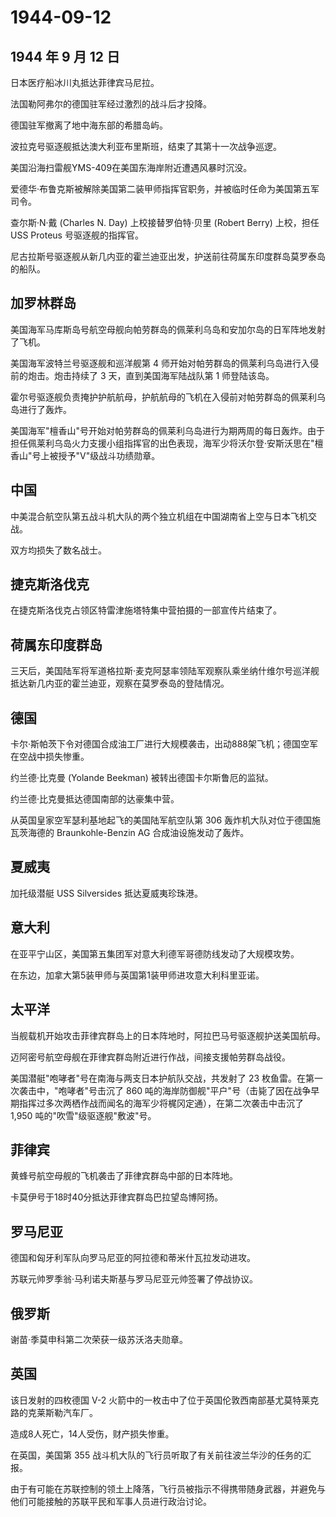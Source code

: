 # 1944-09-12

## 1944 年 9 月 12 日

日本医疗船冰川丸抵达菲律宾马尼拉。

法国勒阿弗尔的德国驻军经过激烈的战斗后才投降。

德国驻军撤离了地中海东部的希腊岛屿。

波拉克号驱逐舰抵达澳大利亚布里斯班，结束了其第十一次战争巡逻。

美国沿海扫雷舰YMS-409在美国东海岸附近遭遇风暴时沉没。

爱德华·布鲁克斯被解除美国第二装甲师指挥官职务，并被临时任命为美国第五军司令。

查尔斯·N·戴 (Charles N. Day) 上校接替罗伯特·贝里 (Robert Berry)
上校，担任 USS Proteus 号驱逐舰的指挥官。

尼古拉斯号驱逐舰从新几内亚的霍兰迪亚出发，护送前往荷属东印度群岛莫罗泰岛的船队。

## 加罗林群岛

美国海军马库斯岛号航空母舰向帕劳群岛的佩莱利乌岛和安加尔岛的日军阵地发射了飞机。

美国海军波特兰号驱逐舰和巡洋舰第 4
师开始对帕劳群岛的佩莱利乌岛进行入侵前的炮击。炮击持续了 3
天，直到美国海军陆战队第 1 师登陆该岛。

霍尔号驱逐舰负责掩护护航航母，护航航母的飞机在入侵前对帕劳群岛的佩莱利乌岛进行了轰炸。

美国海军"檀香山"号开始对帕劳群岛的佩莱利乌岛进行为期两周的每日轰炸。由于担任佩莱利乌岛火力支援小组指挥官的出色表现，海军少将沃尔登·安斯沃思在"檀香山"号上被授予"V"级战斗功绩勋章。

## 中国

中美混合航空队第五战斗机大队的两个独立机组在中国湖南省上空与日本飞机交战。

双方均损失了数名战士。

## 捷克斯洛伐克

在捷克斯洛伐克占领区特雷津施塔特集中营拍摄的一部宣传片结束了。

## 荷属东印度群岛

三天后，美国陆军将军道格拉斯·麦克阿瑟率领陆军观察队乘坐纳什维尔号巡洋舰抵达新几内亚的霍兰迪亚，观察在莫罗泰岛的登陆情况。

## 德国

卡尔·斯帕茨下令对德国合成油工厂进行大规模袭击，出动888架飞机；德国空军在空战中损失惨重。

约兰德·比克曼 (Yolande Beekman) 被转出德国卡尔斯鲁厄的监狱。

约兰德·比克曼抵达德国南部的达豪集中营。

从英国皇家空军瑟利基地起飞的美国陆军航空队第 306
轰炸机大队对位于德国施瓦茨海德的 Braunkohle-Benzin AG
合成油设施发动了轰炸。

## 夏威夷

加托级潜艇 USS Silversides 抵达夏威夷珍珠港。

## 意大利

在亚平宁山区，美国第五集团军对意大利德军哥德防线发动了大规模攻势。

在东边，加拿大第5装甲师与英国第1装甲师进攻意大利科里亚诺。

## 太平洋

当舰载机开始攻击菲律宾群岛上的日本阵地时，阿拉巴马号驱逐舰护送美国航母。

迈阿密号航空母舰在菲律宾群岛附近进行作战，间接支援帕劳群岛战役。

美国潜艇"咆哮者"号在南海与两支日本护航队交战，共发射了 23
枚鱼雷。在第一次袭击中，"咆哮者"号击沉了 860
吨的海岸防御舰"平户"号（击毙了因在战争早期指挥过多次两栖作战而闻名的海军少将梶冈定通），在第二次袭击中击沉了
1,950 吨的"吹雪"级驱逐舰"敷波"号。

## 菲律宾

黄蜂号航空母舰的飞机袭击了菲律宾群岛中部的日本阵地。

卡莫伊号于18时40分抵达菲律宾群岛巴拉望岛博阿扬。

## 罗马尼亚

德国和匈牙利军队向罗马尼亚的阿拉德和蒂米什瓦拉发动进攻。

苏联元帅罗季翁·马利诺夫斯基与罗马尼亚元帅签署了停战协议。

## 俄罗斯

谢苗·季莫申科第二次荣获一级苏沃洛夫勋章。

## 英国

该日发射的四枚德国 V-2
火箭中的一枚击中了位于英国伦敦西南部基尤莫特莱克路的克莱斯勒汽车厂。

造成8人死亡，14人受伤，财产损失惨重。

在英国，美国第 355
战斗机大队的飞行员听取了有关前往波兰华沙的任务的汇报。

由于有可能在苏联控制的领土上降落，飞行员被指示不得携带随身武器，并避免与他们可能接触的苏联平民和军事人员进行政治讨论。

